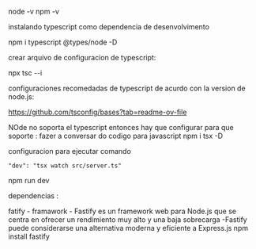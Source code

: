 


node -v
npm -v

instalando typescript como dependencia de desenvolvimento 


npm i typescript @types/node -D

crear arquivo de configuracion de typescript:

npx tsc --i

configuraciones recomedadas de typescript de acurdo con la version de node.js:

https://github.com/tsconfig/bases?tab=readme-ov-file

NOde no soporta el typescript entonces hay que configurar para que soporte :
fazer a conversar do codigo para javascript
npm i tsx -D

configuracion para ejecutar comando 

    "dev": "tsx watch src/server.ts"
npm run dev


dependencias :

fatify - framawork - Fastify es un framework web para Node.js que se centra en ofrecer un rendimiento muy alto y una baja sobrecarga
-Fastify puede considerarse una alternativa moderna y eficiente a Express.js
npm install fastify
